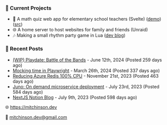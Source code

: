 ### 📌 Current Projects
- 📝 A math quiz web app for elementary school teachers (Svelte) ([demo](https://quiz-staging.mitchinson.dev/)) ([src](https://github.com/bmitchinson/budget-entry))
- 🌐 A home server to host websites for family and friends (Unraid)
- 🎶 Making a small rhythm party game in Lua ([dev blog](https://blog.mitchinson.dev/playdate-dev-one))

### 📝 Recent Posts

- [(WIP) Playdate: Battle of the Bands](https://blog.mitchinson.dev/playdate-dev-one) - June 12th, 2024 (Posted 259 days ago)
- [Mocking time in Playwright](https://blog.mitchinson.dev/playwright-mock-time) - March 26th, 2024 (Posted 337 days ago)
- [Reducing Azure Redis 100% CPU](https://blog.mitchinson.dev/redis-cpu) - November 21st, 2023 (Posted 463 days ago)
- [Juno: On demand microservice deployment](https://blog.mitchinson.dev/juno) - July 23rd, 2023 (Posted 584 days ago)
- [NextJS Notion Blog](https://blog.mitchinson.dev/blog-2023) - July 9th, 2023 (Posted 598 days ago)

🌐 https://mitchinson.dev

💌 mitchinson.dev@gmail.com